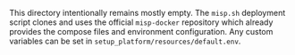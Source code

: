 This directory intentionally remains mostly empty. The `misp.sh` deployment script clones
and uses the official `misp-docker` repository which already provides the compose files
and environment configuration. Any custom variables can be set in `setup_platform/resources/default.env`.
